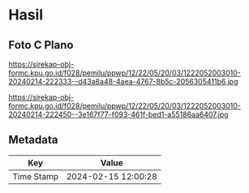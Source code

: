 # Hasil

## Foto C Plano

https://sirekap-obj-formc.kpu.go.id/f028/pemilu/ppwp/12/22/05/20/03/1222052003010-20240214-222333--d43a8a48-4aea-4767-8b5c-2056305411b6.jpg

https://sirekap-obj-formc.kpu.go.id/f028/pemilu/ppwp/12/22/05/20/03/1222052003010-20240214-222450--3e167f77-f093-461f-bed1-a55186aa6407.jpg


## Metadata

| Key        | Value               |
| ---------- | ------------------- |
| Time Stamp | 2024-02-15 12:00:28 |



